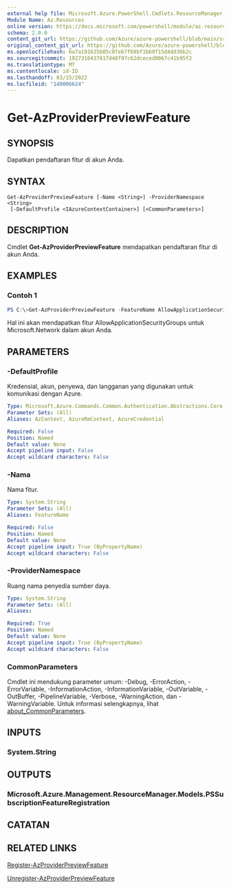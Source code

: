 ```yaml
---
external help file: Microsoft.Azure.PowerShell.Cmdlets.ResourceManager.dll-Help.xml
Module Name: Az.Resources
online version: https://docs.microsoft.com/powershell/module/az.resources/get-azproviderpreviewfeature
schema: 2.0.0
content_git_url: https://github.com/Azure/azure-powershell/blob/main/src/Resources/Resources/help/Get-AzProviderPreviewFeature.md
original_content_git_url: https://github.com/Azure/azure-powershell/blob/main/src/Resources/Resources/help/Get-AzProviderPreviewFeature.md
ms.openlocfilehash: 6a7a191635b05c8feb7f68bf1b69f15d4dd36b2c
ms.sourcegitcommit: 1927316437817d48f97c62dceced0067c41b95f2
ms.translationtype: MT
ms.contentlocale: id-ID
ms.lasthandoff: 03/15/2022
ms.locfileid: "140006624"
---
```

# Get-AzProviderPreviewFeature

## SYNOPSIS
Dapatkan pendaftaran fitur di akun Anda.

## SYNTAX

```
Get-AzProviderPreviewFeature [-Name <String>] -ProviderNamespace <String>
 [-DefaultProfile <IAzureContextContainer>] [<CommonParameters>]
```

## DESCRIPTION
Cmdlet **Get-AzProviderPreviewFeature** mendapatkan pendaftaran fitur di akun Anda.

## EXAMPLES

### Contoh 1
```powershell
PS C:\>Get-AzProviderPreviewFeature -FeatureName AllowApplicationSecurityGroups -ProviderNamespace Microsoft.Network
```

Hal ini akan mendapatkan fitur AllowApplicationSecurityGroups untuk Microsoft.Network dalam akun Anda.

## PARAMETERS

### -DefaultProfile
Kredensial, akun, penyewa, dan langganan yang digunakan untuk komunikasi dengan Azure.

```yaml
Type: Microsoft.Azure.Commands.Common.Authentication.Abstractions.Core.IAzureContextContainer
Parameter Sets: (All)
Aliases: AzContext, AzureRmContext, AzureCredential

Required: False
Position: Named
Default value: None
Accept pipeline input: False
Accept wildcard characters: False
```

### -Nama
Nama fitur.

```yaml
Type: System.String
Parameter Sets: (All)
Aliases: FeatureName

Required: False
Position: Named
Default value: None
Accept pipeline input: True (ByPropertyName)
Accept wildcard characters: False
```

### -ProviderNamespace
Ruang nama penyedia sumber daya.

```yaml
Type: System.String
Parameter Sets: (All)
Aliases:

Required: True
Position: Named
Default value: None
Accept pipeline input: True (ByPropertyName)
Accept wildcard characters: False
```

### CommonParameters
Cmdlet ini mendukung parameter umum: -Debug, -ErrorAction, -ErrorVariable, -InformationAction, -InformationVariable, -OutVariable, -OutBuffer, -PipelineVariable, -Verbose, -WarningAction, dan -WarningVariable. Untuk informasi selengkapnya, lihat [about_CommonParameters](http://go.microsoft.com/fwlink/?LinkID=113216).

## INPUTS

### System.String

## OUTPUTS

### Microsoft.Azure.Management.ResourceManager.Models.PSSubscriptionFeatureRegistration

## CATATAN

## RELATED LINKS

[Register-AzProviderPreviewFeature](./Register-AzProviderPreviewFeature.md)

[Unregister-AzProviderPreviewFeature](./Unregister-AzProviderPreviewFeature.md)
